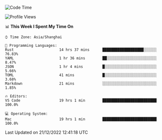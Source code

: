 <!--START_SECTION:waka-->
![Code Time](http://img.shields.io/badge/Code%20Time-1%2C793%20hrs%2038%20mins-blue)

![Profile Views](http://img.shields.io/badge/Profile%20Views-4-blue)

📊 **This Week I Spent My Time On** 

```text
⌚︎ Time Zone: Asia/Shanghai

💬 Programming Languages: 
Rust                     14 hrs 37 mins      ███████████████████░░░░░░   76.83% 
YAML                     1 hr 36 mins        ██░░░░░░░░░░░░░░░░░░░░░░░   8.47% 
JSON                     1 hr 4 mins         █░░░░░░░░░░░░░░░░░░░░░░░░   5.66% 
TOML                     41 mins             █░░░░░░░░░░░░░░░░░░░░░░░░   3.68% 
Markdown                 21 mins             ░░░░░░░░░░░░░░░░░░░░░░░░░   1.85%

🔥 Editors: 
VS Code                  19 hrs 1 min        █████████████████████████   100.0%

💻 Operating System: 
Mac                      19 hrs 1 min        █████████████████████████   100.0%

```


 Last Updated on 21/12/2022 12:41:18 UTC
<!--END_SECTION:waka-->

<!--![CodersRank](https://cr-skills-chart-widget.azurewebsites.net/api/api?username=BugenZhao&padding=16&tooltip=true&branding=false&sort-by-score=true&skills=Rust%2C%20Swift%2C%20C%2C%20TypeScript%2C%20Java%2C%20Go%2C%20Dart%2C%20C%2B%2B%2C%20Python%2C%20Assembly%2C%20Shell%2C%20Kotlin)-->
